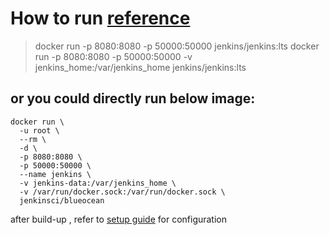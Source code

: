 # How to run [reference](https://github.com/jenkinsci/docker/blob/master/README.md)

> docker run -p 8080:8080 -p 50000:50000 jenkins/jenkins:lts
> docker run -p 8080:8080 -p 50000:50000 -v jenkins_home:/var/jenkins_home jenkins/jenkins:lts

## or you could directly run below image:
```
docker run \
  -u root \
  --rm \
  -d \
  -p 8080:8080 \
  -p 50000:50000 \
  --name jenkins \
  -v jenkins-data:/var/jenkins_home \
  -v /var/run/docker.sock:/var/run/docker.sock \
  jenkinsci/blueocean
```

after build-up , refer to [setup guide](https://jenkins.io/doc/book/installing) for configuration
